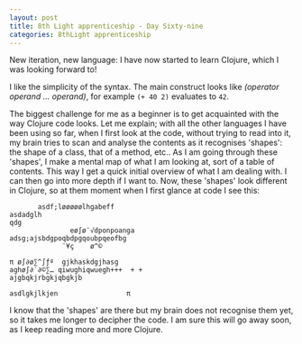 ```yaml
---
layout: post
title: 8th Light apprenticeship - Day Sixty-nine
categories: 8thLight apprenticeship
---
```


New iteration, new language: I have now started to learn Clojure, which I was
looking forward to!

I like the simplicity of the syntax. The main construct looks like _(operator 
operand ... operand)_, for example `(+ 40 2)` evaluates to `42`.

The biggest challenge for me as a beginner is to get acquainted with the way Clojure
code looks. Let me explain; with all the other languages I have been using so far,
when I first look at the code, without trying to read into it, my brain tries to
scan and analyse the contents as it recognises 'shapes': the shape of a class, that
of a method, etc.. As I am going through these 'shapes', I make a mental map of
what I am looking at, sort of a table of contents. This way I get a quick initial
overview of what I am dealing with. I can then go into more depth if I want to.
Now, these 'shapes' look different in Clojure, so at them moment when I first
glance at code I see this:

```
       asdf;løøøøølhgabeff
asdadglh
qdg
               eø∫ø¨√dponpoanga
adsg;ajsbdgpoqbdpgqoubpqeofbg
             ¨¥ç    ø^©

π ø∫∂ø∑^∫ƒº  gjkhaskdgjhasg
aghø∫∂˙∂©∑… qiwughiqwuegh+++  + +
ajgbqkjrbgkjqbgkjb

asdlgkjlkjen                 π
```

I know that the 'shapes' are there but my brain does not recognise them yet, so
it takes me longer to decipher the code. I am sure this will go away soon, as I
keep reading more and more Clojure.
